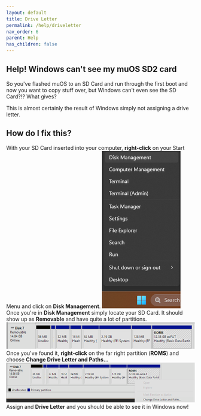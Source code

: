 ```yaml
---
layout: default
title: Drive Letter
permalink: /help/driveletter
nav_order: 6
parent: Help
has_children: false
---
```


## Help! Windows can't see my muOS SD2 card
So you've flashed muOS to an SD Card and run through the first boot and now you want to copy stuff over, but Windows can't even see the SD Card?!? What gives?

This is almost certainly the result of Windows simply not assigning a drive letter.

## How do I fix this?
With your SD Card inserted into your computer, **right-click** on your Start Menu and click on **Disk Management**.
![](assets/images/disk_management.png)
Once you're in **Disk Management** simply locate your SD Card.
It should show up as **Removable** and have quite a lot of partitions.
![](assets/images/sdcard.png)
Once you've found it, **right-click** on the far right partition (**ROMS**) and choose **Change Drive Letter and Paths...**
![](assets/images/driveletter.png)
Assign and **Drive Letter** and you should be able to see it in Windows now!